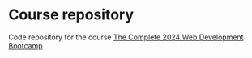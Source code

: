 # Course repository

Code repository for the course [The Complete 2024 Web Development Bootcamp](https://www.udemy.com/course/the-complete-web-development-bootcamp/)
